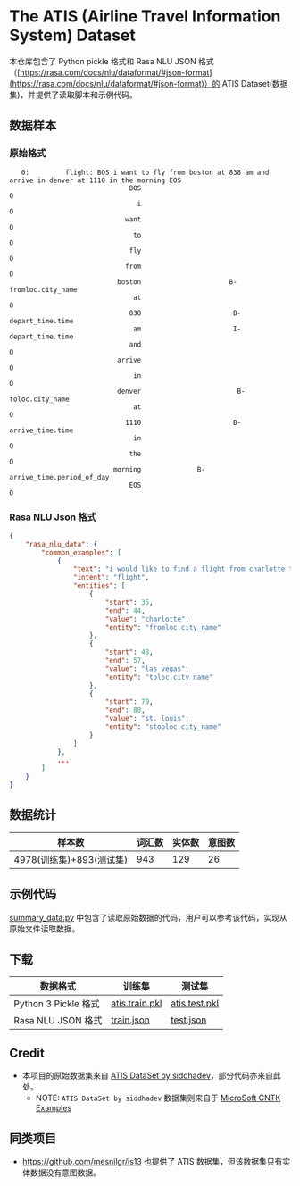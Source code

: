 # The ATIS (Airline Travel Information System) Dataset
本仓库包含了 Python pickle 格式和 Rasa NLU JSON 格式（[https://rasa.com/docs/nlu/dataformat/#json-format](https://rasa.com/docs/nlu/dataformat/#json-format)）的 ATIS Dataset(数据集)，并提供了读取脚本和示例代码。

## 数据样本
### 原始格式
```text
   0:         flight: BOS i want to fly from boston at 838 am and arrive in denver at 1110 in the morning EOS
                              BOS                                        O
                                i                                        O
                             want                                        O
                               to                                        O
                              fly                                        O
                             from                                        O
                           boston                      B-fromloc.city_name
                               at                                        O
                              838                       B-depart_time.time
                               am                       I-depart_time.time
                              and                                        O
                           arrive                                        O
                               in                                        O
                           denver                        B-toloc.city_name
                               at                                        O
                             1110                       B-arrive_time.time
                               in                                        O
                              the                                        O
                          morning              B-arrive_time.period_of_day
                              EOS                                        O
```

### Rasa NLU Json 格式
```json
{
    "rasa_nlu_data": {
        "common_examples": [
            {
                "text": "i would like to find a flight from charlotte to las vegas that makes a stop in st. louis",
                "intent": "flight",
                "entities": [
                    {
                        "start": 35,
                        "end": 44,
                        "value": "charlotte",
                        "entity": "fromloc.city_name"
                    },
                    {
                        "start": 48,
                        "end": 57,
                        "value": "las vegas",
                        "entity": "toloc.city_name"
                    },
                    {
                        "start": 79,
                        "end": 88,
                        "value": "st. louis",
                        "entity": "stoploc.city_name"
                    }
                ]
            },
            ...
        ]
    }
}
```

## 数据统计
| 样本数 | 词汇数 | 实体数 | 意图数 |
| --- | --- | --- | --- |
| 4978(训练集)+893(测试集) | 943 | 129 | 26 |

## 示例代码
[summary_data.py](summary_data.py) 中包含了读取原始数据的代码，用户可以参考该代码，实现从原始文件读取数据。

## 下载

| 数据格式 | 训练集 | 测试集 |
| --- | --- | --- |
| Python 3 Pickle 格式 | [atis.train.pkl](data/raw_data/ms-cntk-atis/atis.train.pkl) | [atis.test.pkl](data/raw_data/ms-cntk-atis/atis.test.pkl) |
| Rasa NLU JSON 格式 | [train.json](data/standard_format/rasa/train.json) | [test.json](data/standard_format/rasa/test.json) |



## Credit
* 本项目的原始数据集来自 [ATIS DataSet by siddhadev](https://www.kaggle.com/siddhadev/atis-dataset)，部分代码亦来自此处。
    * NOTE: `ATIS DataSet by siddhadev` 数据集则来自于 [MicroSoft CNTK Examples](https://github.com/Microsoft/CNTK/tree/master/Examples/LanguageUnderstanding/ATIS/Data)

## 同类项目
* https://github.com/mesnilgr/is13 也提供了 ATIS 数据集，但该数据集只有实体数据没有意图数据。